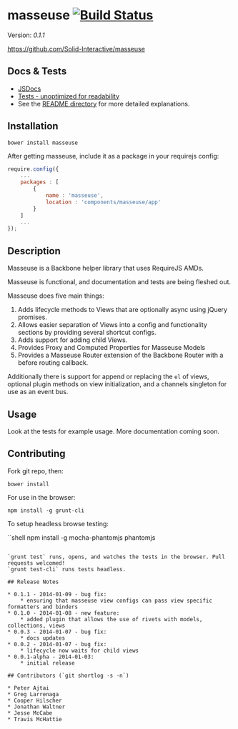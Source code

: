 # masseuse [![Build Status](https://travis-ci.org/Solid-Interactive/masseuse.png?branch=master)](https://travis-ci.org/Solid-Interactive/masseuse)

Version: _0.1.1_

https://github.com/Solid-Interactive/masseuse

## Docs & Tests

* [JSDocs](http://solid-interactive.github.io/masseuse/docs/)
* [Tests - unoptimized for readability](http://solid-interactive.github.io/masseuse/tests/)
* See the [README directory](https://github.com/Solid-Interactive/masseuse/tree/master/README) for more detailed explanations.

## Installation

```shell
bower install masseuse
```

After getting masseuse, include it as a package in your requirejs config:

```javascript
require.config({
    ...
    packages : [
        {
            name : 'masseuse',
            location : 'components/masseuse/app'
        }
    ]
    ...
});
```

## Description

Masseuse is a Backbone helper library that uses RequireJS AMDs.

Masseuse is functional, and documentation and tests are being fleshed out.

Masseuse does five main things:

1. Adds lifecycle methods to Views that are optionally async using jQuery promises.
1. Allows easier separation of Views into a config and functionality sections by providing several shortcut configs.
1. Adds support for adding child Views.
1. Provides Proxy and Computed Properties for Masseuse Models
1. Provides a Masseuse Router extension of the Backbone Router with a before routing callback.

Additionally there is support for append or replacing the `el` of views, optional plugin methods on view initialization,
and a channels singleton for use as an event bus.

## Usage

Look at the tests for example usage. More documentation coming soon.

## Contributing

Fork git repo, then:

```shell
bower install
```

For use in the browser:

```shell
npm install -g grunt-cli
```

To setup headless browse testing:

``shell
npm install -g mocha-phantomjs phantomjs
```

`grunt test` runs, opens, and watches the tests in the browser. Pull requests welcomed!
`grunt test-cli` runs tests headless.

## Release Notes

* 0.1.1 - 2014-01-09 - bug fix:
    * ensuring that masseuse view configs can pass view specific formatters and binders
* 0.1.0 - 2014-01-08 - new feature:
    * added plugin that allows the use of rivets with models, collections, views
* 0.0.3 - 2014-01-07 - bug fix:
    * docs updates
* 0.0.2 - 2014-01-07 - bug fix:
    * lifecycle now waits for child views
* 0.0.1-alpha - 2014-01-03:
    * initial release

## Contributors (`git shortlog -s -n`)

* Peter Ajtai
* Greg Larrenaga
* Cooper Hilscher
* Jonathan Waltner
* Jesse McCabe
* Travis McHattie
